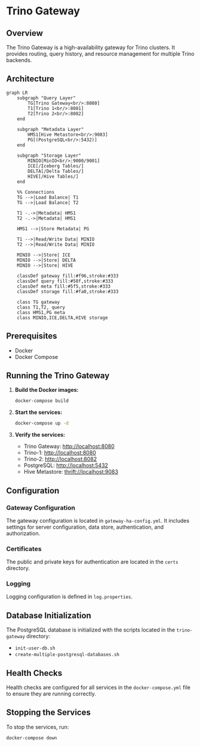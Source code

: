 # Trino Gateway

## Overview
The Trino Gateway is a high-availability gateway for Trino clusters. It provides routing, query history, and resource management for multiple Trino backends.

## Architecture

```mermaid
graph LR
    subgraph "Query Layer"
        TG[Trino Gateway<br/>:8080]
        T1[Trino 1<br/>:8081]
        T2[Trino 2<br/>:8082]
    end

    subgraph "Metadata Layer"
        HMS1[Hive Metastore<br/>:9083]
        PG[(PostgreSQL<br/>:5432)]
    end

    subgraph "Storage Layer"
        MINIO[MinIO<br/>:9000/9001]
        ICE[/Iceberg Tables/]
        DELTA[/Delta Tables/]
        HIVE[/Hive Tables/]
    end

    %% Connections
    TG -->|Load Balance| T1
    TG -->|Load Balance| T2
    
    T1 -.->|Metadata| HMS1
    T2 -.->|Metadata| HMS1
    
    HMS1 -->|Store Metadata| PG
    
    T1 -->|Read/Write Data| MINIO
    T2 -->|Read/Write Data| MINIO
    
    MINIO -->|Store| ICE
    MINIO -->|Store| DELTA
    MINIO -->|Store| HIVE

    classDef gateway fill:#f96,stroke:#333
    classDef query fill:#58f,stroke:#333
    classDef meta fill:#5f5,stroke:#333
    classDef storage fill:#fa0,stroke:#333
    
    class TG gateway
    class T1,T2, query
    class HMS1,PG meta
    class MINIO,ICE,DELTA,HIVE storage
```

## Prerequisites
- Docker
- Docker Compose

## Running the Trino Gateway
1. **Build the Docker images:**
   ```sh
   docker-compose build
   ```

2. **Start the services:**
   ```sh
   docker-compose up -d
   ```

3. **Verify the services:**
   - Trino Gateway: [http://localhost:8080](http://localhost:8080)
   - Trino-1: [http://localhost:8080](http://localhost:8080)
   - Trino-2: [http://localhost:8082](http://localhost:8082)
   - PostgreSQL: [http://localhost:5432](http://localhost:5432)
   - Hive Metastore: [thrift://localhost:9083](thrift://localhost:9083)

## Configuration

### Gateway Configuration
The gateway configuration is located in `gateway-ha-config.yml`. It includes settings for server configuration, data store, authentication, and authorization.

### Certificates
The public and private keys for authentication are located in the `certs` directory.

### Logging
Logging configuration is defined in `log.properties`.

## Database Initialization
The PostgreSQL database is initialized with the scripts located in the `trino-gateway` directory:
- `init-user-db.sh`
- `create-multiple-postgresql-databases.sh`

## Health Checks
Health checks are configured for all services in the `docker-compose.yml` file to ensure they are running correctly.

## Stopping the Services
To stop the services, run:
```sh
docker-compose down
```
